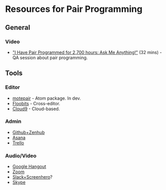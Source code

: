 # Resources for Pair Programming

## General

### Video

- ["I Have Pair Programmed for 2,700 hours: Ask Me Anything!"](https://www.youtube.com/watch?v=rIcUXcyC6BA) (32 mins) - QA session about pair programming.

## Tools

### Editor

- [motepair](https://github.com/motepair/motepair) - Atom package. In dev.
- [Floobits](https://floobits.com/) - Cross-editor.
- [Cloud9](https://c9.io/pricing) - Cloud-based.

### Admin

- [Github+Zenhub](https://github.com/integrations/zenhub)
- [Asana](https://asana.com)
- [Trello](https://trello.com)

### Audio/Video

- [Google Hangout](https://hangouts.google.com)
- [Zoom](https://zoom.us/)
- [Slack+Screenhero](https://orlandodevs.slack.com/screenhero)?
- [Skype](https://skype.com)
